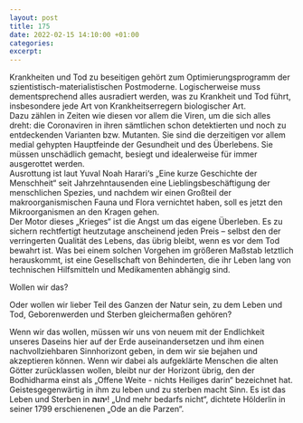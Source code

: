```yaml
---
layout: post
title: 175
date: 2022-02-15 14:10:00 +01:00
categories: 
excerpt: 
---
```


Krankheiten und Tod zu beseitigen gehört zum Optimierungsprogramm der szientistisch-materialistischen Postmoderne. Logischerweise muss dementsprechend alles ausradiert werden, was zu Krankheit und Tod führt, insbesondere jede Art von Krankheitserregern biologischer Art.\
Dazu zählen in Zeiten wie diesen vor allem die Viren, um die sich alles dreht: die Coronaviren in ihren sämtlichen schon detektierten und noch zu entdeckenden Varianten bzw. Mutanten. Sie sind die derzeitigen vor allem medial gehypten Hauptfeinde der Gesundheit und des Überlebens. Sie müssen unschädlich gemacht, besiegt und idealerweise für immer ausgerottet werden.\
Ausrottung ist laut Yuval Noah Harari‘s „Eine kurze Geschichte der Menschheit“ seit Jahrzehntausenden eine Lieblingsbeschäftigung der menschlichen Spezies, und nachdem wir einen Großteil der makroorganismischen Fauna und Flora vernichtet haben, soll es jetzt den Mikroorganismen an den Kragen gehen.\
Der Motor dieses „Krieges“ ist die Angst um das eigene Überleben. Es zu sichern rechtfertigt heutzutage anscheinend jeden Preis – selbst den der verringerten Qualität des Lebens, das übrig bleibt, wenn es vor dem Tod bewahrt ist. Was bei einem solchen Vorgehen im größeren Maßstab letztlich herauskommt, ist eine Gesellschaft von Behinderten, die ihr Leben lang von technischen Hilfsmitteln und Medikamenten abhängig sind.

Wollen wir das?

Oder wollen wir lieber Teil des Ganzen der Natur sein, zu dem Leben und Tod, Geborenwerden und Sterben gleichermaßen gehören?

Wenn wir das wollen, müssen wir uns von neuem mit der Endlichkeit unseres Daseins hier auf der Erde auseinandersetzen und ihm einen nachvollziehbaren Sinnhorizont geben, in dem wir sie bejahen und akzeptieren können. Wenn wir dabei als aufgeklärte Menschen die alten Götter zurücklassen wollen, bleibt nur der Horizont übrig, den der Bodhidharma einst als „Offene Weite - nichts Heiliges darin“ bezeichnet hat. Geistesgegenwärtig in ihm zu leben und zu sterben macht Sinn. Es ist das Leben und Sterben in **יהוה**! „Und mehr bedarfs nicht“, dichtete Hölderlin in seiner 1799 erschienenen „Ode an die Parzen“.
